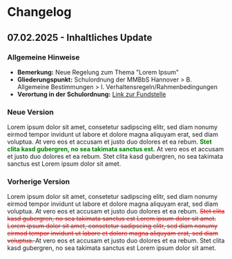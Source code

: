 # Changelog

## 07.02.2025 - Inhaltliches Update

### Allgemeine Hinweise

- **Bemerkung:** Neue Regelung zum Thema "Lorem Ipsum"
- **Gliederungspunkt:** Schulordnung der MMBbS Hannover > B. Allgemeine Bestimmungen > I. Verhaltensregeln/Rahmenbedingungen
- **Verortung in der Schulordnung:** [Link zur Fundstelle](index.html#i-verhaltensregelnrahmenbedingungen)

### Neue Version

Lorem ipsum dolor sit amet, consetetur sadipscing elitr, sed diam nonumy eirmod tempor invidunt ut labore et dolore magna aliquyam erat, sed diam voluptua. At vero eos et accusam et justo duo dolores et ea rebum. <span style="color:green">**Stet clita kasd gubergren, no sea takimata sanctus est.**</span> At vero eos et accusam et justo duo dolores et ea rebum. Stet clita kasd gubergren, no sea takimata sanctus est Lorem ipsum dolor sit amet.

### Vorherige Version

Lorem ipsum dolor sit amet, consetetur sadipscing elitr, sed diam nonumy eirmod tempor invidunt ut labore et dolore magna aliquyam erat, sed diam voluptua. At vero eos et accusam et justo duo dolores et ea rebum. <s><span style="color:red"> Stet clita kasd gubergren, no sea takimata sanctus est Lorem ipsum dolor sit amet. Lorem ipsum dolor sit amet, consetetur sadipscing elitr, sed diam nonumy eirmod tempor invidunt ut labore et dolore magna aliquyam erat, sed diam voluptua. </span></s> At vero eos et accusam et justo duo dolores et ea rebum. Stet clita kasd gubergren, no sea takimata sanctus est Lorem ipsum 
dolor sit amet.